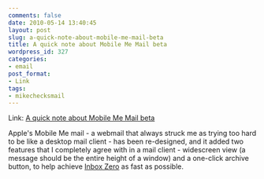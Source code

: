 ```yaml
---
comments: false
date: 2010-05-14 13:40:45
layout: post
slug: a-quick-note-about-mobile-me-mail-beta
title: A quick note about Mobile Me Mail beta
wordpress_id: 327
categories:
- email
post_format:
- Link
tags:
- mikechecksmail
---
```


Link: [A quick note about Mobile Me Mail beta](http://www.apple.com/mobileme/news/2010/05/the-next-mobileme-mail-now-in-beta.html)

Apple's Mobile Me mail - a webmail that always struck me as trying too hard to be like a desktop mail client - has been re-designed, and it added two features that I completely agree with in a mail client - widescreen view (a message should be the entire height of a window) and a one-click archive button, to help achieve [Inbox Zero](http://inboxzero.com) as fast as possible.
